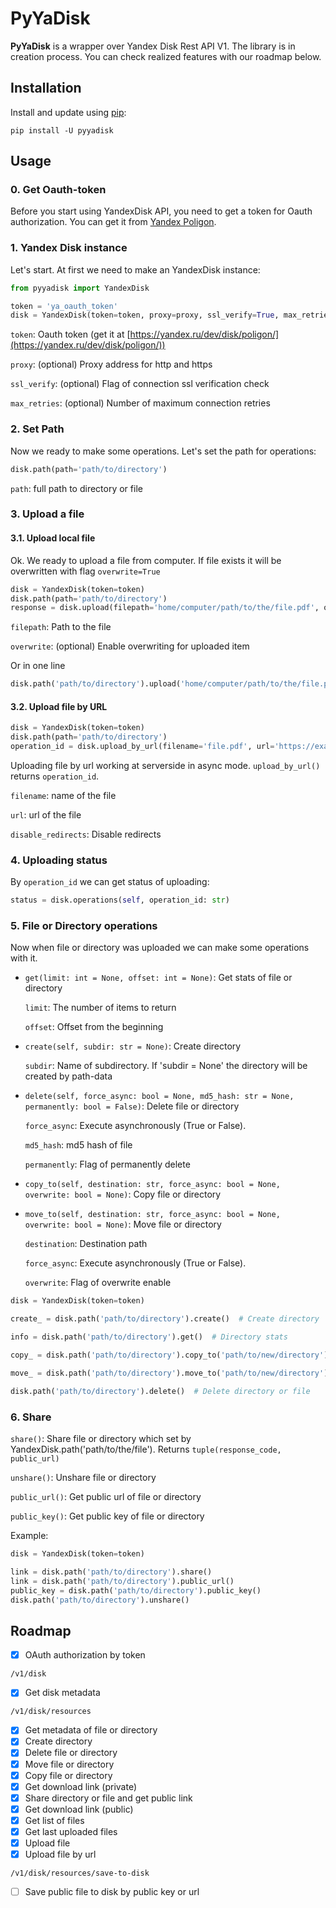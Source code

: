 # PyYaDisk
**PyYaDisk** is a wrapper over Yandex Disk Rest API V1. 
The library is in creation process. You can check realized features with our roadmap below. 

## Installation
Install and update using [pip](https://pip.pypa.io/en/stable/getting-started/):
```
pip install -U pyyadisk
```

## Usage

### 0. Get Oauth-token
Before you start using YandexDisk API, you need to get a token for Oauth authorization.
You can get it from [Yandex Poligon](https://yandex.ru/dev/disk/poligon/).

### 1. Yandex Disk instance
Let's start. At first we need to make an YandexDisk instance:
```python
from pyyadisk import YandexDisk

token = 'ya_oauth_token'
disk = YandexDisk(token=token, proxy=proxy, ssl_verify=True, max_retries=5)
```
`token`: Oauth token (get it at [https://yandex.ru/dev/disk/poligon/](https://yandex.ru/dev/disk/poligon/))

`proxy`: (optional) Proxy address for http and https

`ssl_verify`: (optional) Flag of connection ssl verification check

`max_retries`: (optional) Number of maximum connection retries


### 2. Set Path
Now we ready to make some operations. Let's set the path for operations:

```python
disk.path(path='path/to/directory')
```
`path`: full path to directory or file

### 3. Upload a file

#### 3.1. Upload local file
Ok. We ready to upload a file from computer. 
If file exists it will be overwritten with flag `overwrite=True`

```python
disk = YandexDisk(token=token)
disk.path(path='path/to/directory')
response = disk.upload(filepath='home/computer/path/to/the/file.pdf', overwrite=True)
```
`filepath`: Path to the file

`overwrite`: (optional) Enable overwriting for uploaded item

Or in one line
```python
disk.path('path/to/directory').upload('home/computer/path/to/the/file.pdf', overwrite=True)
```

#### 3.2. Upload file by URL
```python
disk = YandexDisk(token=token)
disk.path(path='path/to/directory')
operation_id = disk.upload_by_url(filename='file.pdf', url='https://example.com/file_1.pdf', disable_redirects=False)
```
Uploading file by url working at serverside in async mode. ```upload_by_url()``` returns `operation_id`.

`filename`: name of the file

`url`: url of the file

`disable_redirects`: Disable redirects

### 4. Uploading status
By `operation_id` we can get status of uploading:
```python
status = disk.operations(self, operation_id: str)
```

### 5. File or Directory operations
Now when file or directory was uploaded we can make some operations with it.

* `get(limit: int = None, offset: int = None)`: Get stats of file or directory

    `limit`: The number of items to return
    
    `offset`: Offset from the beginning


* `create(self, subdir: str = None)`: Create directory

    `subdir`: Name of subdirectory. If 'subdir = None' the directory will be created by path-data


* `delete(self, force_async: bool = None, md5_hash: str = None, permanently: bool = False)`: Delete file or directory
  
    `force_async`: Execute asynchronously (True or False).

    `md5_hash`: md5 hash of file

    `permanently`: Flag of permanently delete


* `copy_to(self, destination: str, force_async: bool = None, overwrite: bool = None)`: Copy file or directory
* `move_to(self, destination: str, force_async: bool = None, overwrite: bool = None)`: Move file or directory

    `destination`: Destination path

    `force_async`: Execute asynchronously (True or False).

    `overwrite`: Flag of overwrite enable


```python
disk = YandexDisk(token=token)

create_ = disk.path('path/to/directory').create()  # Create directory

info = disk.path('path/to/directory').get()  # Directory stats

copy_ = disk.path('path/to/directory').copy_to('path/to/new/directory')  # Copy from path='path/to/directory'

move_ = disk.path('path/to/directory').move_to('path/to/new/directory')  # Move from path='path/to/directory'

disk.path('path/to/directory').delete()  # Delete directory or file
```

### 6. Share

`share()`: Share file or directory which set by YandexDisk.path('path/to/the/file'). Returns `tuple(response_code, public_url)`

`unshare()`: Unshare file or directory

`public_url()`: Get public url of file or directory

`public_key()`: Get public key of file or directory

Example:

```python
disk = YandexDisk(token=token)

link = disk.path('path/to/directory').share()
link = disk.path('path/to/directory').public_url()
public_key = disk.path('path/to/directory').public_key()
disk.path('path/to/directory').unshare()
```

## Roadmap
- [x] OAuth authorization by token

`/v1/disk`
- [x] Get disk metadata

`/v1/disk/resources`
- [x] Get metadata of file or directory
- [x] Create directory
- [x] Delete file or directory
- [x] Move file or directory
- [x] Copy file or directory
- [x] Get download link (private)
- [x] Share directory or file and get public link
- [x] Get download link (public)
- [x] Get list of files
- [x] Get last uploaded files
- [x] Upload file
- [x] Upload file by url

`/v1/disk/resources/save-to-disk`
- [ ] Save public file to disk by public key or url